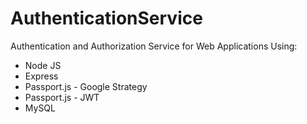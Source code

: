 # AuthenticationService

Authentication and Authorization Service for Web Applications Using:
* Node JS
* Express
* Passport.js - Google Strategy
* Passport.js - JWT
* MySQL
